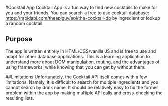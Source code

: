 #Cocktail App
Cocktail App is a fun way to find new cocktails to make for you and your friends. You can search a free to use cocktail database: https://rapidapi.com/theapiguy/api/the-cocktail-db by ingredient or lookup a random cocktail.

## Purpose

The app is written entirely in HTML/CSS/vanilla JS and is free to use and adapt for other database applications. This is a learning application to understand more about DOM manipulation, routing, and the advantages of using frameworks, while knowing that you can get by without them.

##Limitations
Unfortunately, the Cocktail API itself comes with a few limitations. Namely, it is difficult to search for multiple ingredients and you cannot search by drink name. It should be relatively easy to fix the former problem within the app by making multiple API calls and cross-checking the resulting lists.
